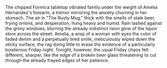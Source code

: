 The chipped Formica tabletop vibrated faintly under the weight of Amelia Hernandez's forearm, a tremor mirroring the anxiety churning in her stomach.  The air in "The Rusty Mug," thick with the smells of stale beer, frying onions, and desperation, hung heavy and humid.  Rain lashed against the grimy windows, blurring the already indistinct neon glow of the liquor store across the street.  Amelia, a wisp of a woman with eyes the color of faded denim and a perpetually tired smile, meticulously wiped down the sticky surface, the rag doing little to erase the evidence of a particularly boisterous Friday night.  Tonight, however, the usual Friday chaos felt different, sharper, like the edge of a broken beer glass threatening to cut through the already frayed edges of her patience.
